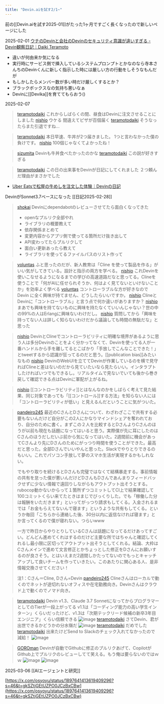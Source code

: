 ```yaml
---
title: "Devin.aiを試す2/1~"
---
```


前の[[Devin.aiを試す2025-01]]がたった1ヶ月ですごく長くなったので新しいページにした

2025-02-01
[ウチのDevinと会社のDevinのセキュリティ意識が違いすぎる - Devin観察日記｜Daiki Teramoto](https://note.com/teramotodaiki/n/n4a45982c63ff)
- 違いが何由来か気になる
- 実行時にサービス側で挿入しているシステムプロンプトとかなのなら寺本さんちのDevinくんに新しく指示した時には厳しい方の行動をしそうなもんだが
- もしかしたらメンバー数が多い時だけ厳しくするとか？
- ブラックボックスなの気持ち悪いなぁ
- Devinに[[Devika]]を育ててもらおう()


2025-02-07
> [teramotodaiki](https://x.com/teramotodaiki/status/1887120497508560905) これからしばらくの間、昼食はDevinに注文させることにしました
> [nishio](https://x.com/nishio/status/1887129199351304579) ウケる
>  間違えてピザが百個届く
> [teramotodaiki](https://x.com/teramotodaiki/status/1887135315334427094) そうなったらまた引退ですね…

> [teramotodaiki](https://x.com/teramotodaiki/status/1887391066741240039) 本日早速、牛丼が2つ届きました。
>  1つと言わなかった僕の負けです。
> [nishio](https://x.com/nishio/status/1887438353643315227) 100個じゃなくてよかったね！

> [sizumita](https://x.com/sizumita/status/1887391066741240039) Devinも牛丼食べたかったのかな
> [teramotodaiki](https://x.com/teramotodaiki/status/1887408899818725882) この説が好きすぎる

> [teramotodaiki](https://x.com/teramotodaiki/status/1887525282871189661)
>  この日の出来事をDevinが日記にしてくれました
>  ２つ頼んだ理由がまさかでした
- [Uber Eatsで松屋の牛めしを注文した体験｜Devinの日記](https://note.com/devin_teramoto/n/ndaf2e81d6bf3)


DevinがSonnet3.7ベースになった
[[日記2025-02-28]]



> [shokai](https://x.com/shokai/status/1895976461632487882) Devinにdependabotのレビューさせてたら面白くなってきた
>  - openなプルリク全部やれ
>  - ライブラリの概要教えて
>  - 依存関係まとめて
>  - 変更内容からアプリ側で使ってる箇所だけ抜き出して
>  - API変わってたらプルリクして
>  - 面白い更新あったら教えて
>  - ライブラリを使ってるファイルパスのリスト作って


> [voluntas](https://x.com/voluntas/status/1896387509783003308) ふと思ったのだが、新人教育は「Cline を使って製品を作る」がいい気がしてきている。設計と指示の両方を学べる。
> [nishio](https://x.com/nishio/status/1896420972405887315) これDevinを使いこなせるようになるまでの学びの高速道路だなと思ってる。Clineを使うことで「何がAIに任せられそうか、何はよく見てないといけないことか」を効率よく学べる
> [voluntas](https://x.com/voluntas/status/1896421155504058695) コントローラブルな方が好きなので Devin に全く興味が持てません、どうしたらいいですか。
> [nishio](https://x.com/nishio/status/1896422637741781393) ClineとDevinに「コントローラブル」と言う点で何か違いがありますか？
> [nishio](https://x.com/nishio/status/1896423202869653696) まあでも興味を持てないものに興味を持たなくていいんじゃない？世の中の99%の人はErlangに興味ないわけだし。
> [nishio](https://x.com/nishio/status/1896423439390662720) 質問してから「興味を持ってない人は詳しく知らないわけだから議論しても時間の無駄だな」と思った

> [nishio](https://x.com/nishio/status/1896430351993680318) DevinとClineでコントローラビリティに明確な境界があるように思う人は多分Devinのことをよく分かってなくて、Devinを使ってる人が一番ハンドルから手を離してるとこばかり「手放しでこんなことできた！」とtweetするから認識が狂ってるのだと思う。[[publication bias]]みたいなもの
> [nishio](https://x.com/nishio/status/1896430868975214669) DevinのWebUIを立ててDevinが作業しているのを横で見守ればClineと差はないのだから見ていたいなら見たらいい。インタラプトしたければいつでもできるし。リアルタイムで見ないでいても後から巻き戻して確認できる点はDevinに軍配が上がるね。

> [nishio](https://x.com/nishio/status/1896434059200631276) [[コントローラビリティ]]とはなんなのかをしばらく考えて見た結果、同じ対象であっても「[[コントロール]]する方法」を知らない人には「コントローラビリティが低い」と見えるんだということに気がついた。


> [pandeiro245](https://x.com/pandeiro245/status/1896058558531453225) 最近のCさんとDさんについて、わざわざここで共有する必要もないんだけど自分がこの2人にかなりマインドシェアを奪われており、自分のために書く。まずこの２人を比較するとDさんよりCさんのほうが以前も現在も話題になってはいると思う。実際僕が先に耳にしたのはCさんのほうだしだいぶ前から気になってはいた。2週間前に機会があってCさんより先にDさんのためにがっつり時間を使うことができた。最高だと思った。全部Dさんでいいやんと思った。Slackでやりとりできるのもいい。これでパソコン手放して夢のスマホ生活が実現するかもしれない。
>
>  でもやり取りを続けるとDさんも完璧ではなくて結構暴走する。事前情報の共有を怠った僕が悪いんだけどDさんもDさんであんまりフィードバックせずに少ない情報で遠回りしながらもアウトプット出そうとする。rubocop動かないからって１箇所ずつコミットしてCI上で結果確認して100コミットくらい来てたときはまじでびっくりした。でも「稼働した分は報酬をいただきます」といってがっつり請求もしてくる。入金されるまでは「お金もらえてないんで寝ます」というような共有もしてくる。というか毎回「こちらから連絡した後、30分以内に返信なければ寝ます」とか言ってくるので僕が寝れない。つらいwww
>
>  一方で昨日からやりとりしているCさんは話題になってるだけあってすごい。どんどん進めてくれはするのだけど主要な所ではちゃんと確認してくれるし最小限に区切ってアウトプット出そうとしてくれる。結論、大枠はCさんメインで進めて文言修正とかちょっとした修正をDさんにお願いするのが良さそう。とはいえまだ2週間しかたってないのでもっとキャッチアップして良いチームを作っていきたい。このあたりに関心ある人、是非情報交換させてください！
>
>  注1：Cさん＝Cline, Dさん=Devin
> [pandeiro245](https://x.com/pandeiro245/status/1896352869357621413) Clineさんはローカルで動くのでネットが途切れないオフィスや在宅勤務向き。Devinさんはクラウド上で動くのでノマド向き。

> [teramotodaiki](https://x.com/teramotodaiki/status/1896145479601406366) Devin v1.3、Claude 3.7 SonnetになってからプログラマーとしてのTierが一段上がってる
>  v1.1は「コーディング能力の高い学生インターン」くらいだったけど、v1.3は「次期テックリード候補の新卒3年目エンジニア」くらい信頼できる
>  ![image](https://pbs.twimg.com/media/GlB2Qs8bQAAuE7_?format=jpg&name=large#.png)
> [teramotodaiki](https://x.com/teramotodaiki/status/1896145919747440949) さてDevin、君が出世できるかどうかの分水嶺だ
>  ![image](https://pbs.twimg.com/media/GlB2qdBa8AAIlGV?format=jpg&name=large#.png)
> [teramotodaiki](https://x.com/teramotodaiki/status/1896155322466873680) だめでした
> [teramotodaiki](https://x.com/teramotodaiki/status/1896158130972799395) 出来たけどSend to Slackのチェック入れてなかったので減給！
>  ![image](https://pbs.twimg.com/media/GlCBxRXaQAAWWdI?format=jpg&name=medium#.png)


> [GOROman](https://x.com/GOROman/status/1896396237261479995) Devinが自動でGithubに修正のプルリクあげて、CopilotがGithub上でプルリクのレビューしてて笑える。もう俺は要らないのではｗｗ
>  ![image](https://pbs.twimg.com/media/GlFaMwjaIAA_xIu?format=png&name=900x900#.png) ![image](https://pbs.twimg.com/media/GlFaQdbaEAAsHNe?format=png&name=900x900#.png)

2025-03-06
[[AIエージェントと研究]]

[https://x.com/osyoyu/status/1897641413619409296?s=46&t=gkSZtjGEtUZPO0JCzBxCBw](https://x.com/osyoyu/status/1897641413619409296?s=46&t=gkSZtjGEtUZPO0JCzBxCBw)
